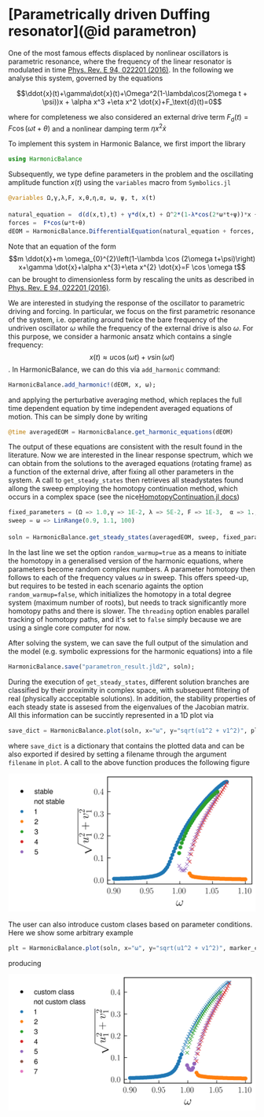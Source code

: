 # [Parametrically driven Duffing resonator](@id parametron)

One of the most famous effects displaced by nonlinear oscillators is parametric resonance, where the frequency of the linear resonator is modulated in time 
[Phys. Rev. E 94, 022201 (2016)](https://doi.org/10.1103/PhysRevE.94.022201). In the following we analyse this system, governed by the equations

$$\ddot{x}(t)+\gamma\dot{x}(t)+\Omega^2(1-\lambda\cos(2\omega t + \psi))x + \alpha x^3 +\eta x^2 \dot{x}+F_\text{d}(t)=0$$

where for completeness we also considered an external drive term $F_\text{d}(t)=F\cos(\omega t + \theta)$ and a nonlinear damping term $\eta x^2 \dot{x}$

To implement this system in Harmonic Balance, we first import the library 
```julia
using HarmonicBalance
```

Subsequently, we type define parameters in the problem and the oscillating amplitude function $x(t)$ using the `variables` macro from `Symbolics.jl` 

```julia
@variables Ω,γ,λ,F, x,θ,η,α, ω, ψ, t, x(t)

natural_equation =  d(d(x,t),t) + γ*d(x,t) + Ω^2*(1-λ*cos(2*ω*t+ψ))*x + α * x^3 + η *d(x,t) * x^2
forces =  F*cos(ω*t+θ)
dEOM = HarmonicBalance.DifferentialEquation(natural_equation + forces, x)
```

Note that an equation of the form 
$$m \ddot{x}+m \omega_{0}^{2}\left(1-\lambda \cos (2\omega t+\psi)\right) x+\gamma \dot{x}+\alpha x^{3}+\eta x^{2} \dot{x}=F \cos \omega t$$
can be brought to dimensionless form by rescaling the units as described in [Phys. Rev. E 94, 022201 (2016)](https://doi.org/10.1103/PhysRevE.94.022201).

We are interested in studying the response of the oscillator to parametric driving and forcing. In particular, we focus on the first parametric resonance of the system, i.e. operating around twice the bare frequency of the undriven oscillator $\omega$ while the frequency of the external drive is also $\omega$. For this purpose, we consider a harmonic ansatz which contains a single frequency: $$x(t)\approx u\cos(\omega t)+v\sin(\omega t)$$.   In HarmonicBalance, we can do this via `add_harmonic` command:

```julia
HarmonicBalance.add_harmonic!(dEOM, x, ω);
```
and applying the perturbative averaging method, which replaces the full time dependent equation by time independent averaged equations of motion. This can be simply done by writing

```julia
@time averagedEOM = HarmonicBalance.get_harmonic_equations(dEOM)
```

The output of these equations are consistent with the result found in the literature. Now we are interested in the linear response spectrum, which we can obtain from the solutions to the averaged equations (rotating frame) as a function of the external drive, after fixing all other parameters in the system. A call to `get_steady_states` then retrieves all steadystates found allong the sweep employing the homotopy continuation method, which occurs in a complex space (see the nice[HomotopyContinuation.jl docs](https://www.juliahomotopycontinuation.org))

```julia
fixed_parameters = (Ω => 1.0,γ => 1E-2, λ => 5E-2, F => 1E-3,  α => 1.,  η=>0.3, θ => 0, ψ => 0)
sweep = ω => LinRange(0.9, 1.1, 100)

soln = HarmonicBalance.get_steady_states(averagedEOM, sweep, fixed_parameters, random_warmup=true, threading=false)
```

In the last line we set the option `random_warmup=true` as a means to initiate the homotopy in a generalised version of the harmonic equations, where parameters become random complex numbers. A parameter homotopy then follows to each of the frequency values $\omega$ in sweep. This offers speed-up, but requires to be tested in each scenario againts the option `random_warmup=false`, which initializes the homotopy in a total degree system (maximum number of roots), but needs to track significantly more homotopy paths and there is slower. The `threading` option enables parallel tracking of homotopy paths, and it's set to `false` simply because we are using a single core computer for now.

After solving the system, we can save the full output of the simulation and the model (e.g. symbolic expressions for the harmonic equations) into a file
```julia
HarmonicBalance.save("parametron_result.jld2", soln);
```

During the execution of `get_steady_states`, different solution branches are classified by their proximity in complex space, with subsequent filtering of real (physically accceptable solutions). In addition, the stability properties of each steady state is assesed from the eigenvalues of the Jacobian matrix. All this information can be succintly represented in a 1D plot via
```julia
save_dict = HarmonicBalance.plot(soln, x="ω", y="sqrt(u1^2 + v1^2)", plot_only=["physical"]);
```
where `save_dict` is a dictionary that contains the plotted data and can be also exported if desired by setting a filename through the argument `filename` in `plot`. A call to the above function produces the following figure

![fig1](./../assets/single_parametron_1D.png)

The user can also introduce custom clases based on parameter conditions. Here we show some arbitrary example
```julia
plt = HarmonicBalance.plot(soln, x="ω", y="sqrt(u1^2 + v1^2)", marker_classification="ω^15 * sqrt(u1^2 + v1^2) < 0.1")
```
producing 

![fig2](./../assets/single_parametron_1D_custom.png)




